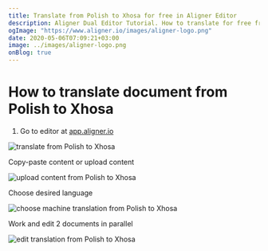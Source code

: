 ```yaml
---
title: Translate from Polish to Xhosa for free in Aligner Editor
description: Aligner Dual Editor Tutorial. How to translate for free from Polish to Xhosa. Aligner is multilingual document management platform. 
ogImage: "https://www.aligner.io/images/aligner-logo.png"
date: 2020-05-06T07:09:21+03:00
image: ../images/aligner-logo.png
onBlog: true
---
```


# How to translate document from Polish to Xhosa

1. Go to editor at [app.aligner.io](https://app.aligner.io "Aligner App web page")

![translate from Polish to Xhosa](../aligner-blank-editor.png "translate from Polish to Xhosa")

Copy-paste content or upload content

![upload content from Polish to Xhosa](../aligner-uploaded-document.png "upload content from Polish to Xhosa")

Choose desired language

![choose machine translation from Polish to Xhosa](../aligner-language-dropdown.png "choose machine translation from Polish to Xhosa")

Work and edit 2 documents in parallel

![edit translation from Polish to Xhosa](../aligner-double-sitded-editor.png "edit translation from Polish to Xhosa")

